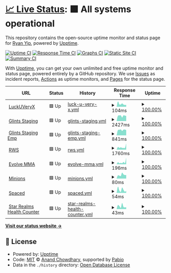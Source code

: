 # [📈 Live Status](https://LuckUVeryX.github.io/luckuveryx-upptime): <!--live status--> **🟩 All systems operational**

This repository contains the open-source uptime monitor and status page for [Ryan Yip](https://LuckUVeryX.github.io/luckuveryx-upptime), powered by [Upptime](https://github.com/upptime/upptime).

[![Uptime CI](https://github.com/LuckUVeryX/luckuveryx-upptime/workflows/Uptime%20CI/badge.svg)](https://github.com/LuckUVeryX/luckuveryx-upptime/actions?query=workflow%3A%22Uptime+CI%22)
[![Response Time CI](https://github.com/LuckUVeryX/luckuveryx-upptime/workflows/Response%20Time%20CI/badge.svg)](https://github.com/LuckUVeryX/luckuveryx-upptime/actions?query=workflow%3A%22Response+Time+CI%22)
[![Graphs CI](https://github.com/LuckUVeryX/luckuveryx-upptime/workflows/Graphs%20CI/badge.svg)](https://github.com/LuckUVeryX/luckuveryx-upptime/actions?query=workflow%3A%22Graphs+CI%22)
[![Static Site CI](https://github.com/LuckUVeryX/luckuveryx-upptime/workflows/Static%20Site%20CI/badge.svg)](https://github.com/LuckUVeryX/luckuveryx-upptime/actions?query=workflow%3A%22Static+Site+CI%22)
[![Summary CI](https://github.com/LuckUVeryX/luckuveryx-upptime/workflows/Summary%20CI/badge.svg)](https://github.com/LuckUVeryX/luckuveryx-upptime/actions?query=workflow%3A%22Summary+CI%22)

With [Upptime](https://upptime.js.org), you can get your own unlimited and free uptime monitor and status page, powered entirely by a GitHub repository. We use [Issues](https://github.com/LuckUVeryX/luckuveryx-upptime/issues) as incident reports, [Actions](https://github.com/LuckUVeryX/luckuveryx-upptime/actions) as uptime monitors, and [Pages](https://LuckUVeryX.github.io/luckuveryx-upptime) for the status page.

<!--start: status pages-->
<!-- This summary is generated by Upptime (https://github.com/upptime/upptime) -->
<!-- Do not edit this manually, your changes will be overwritten -->
<!-- prettier-ignore -->
| URL | Status | History | Response Time | Uptime |
| --- | ------ | ------- | ------------- | ------ |
| <img alt="" src="https://icons.duckduckgo.com/ip3/luckuveryx.github.io.ico" height="13"> [LuckUVeryX](https://luckuveryx.github.io/) | 🟩 Up | [luck-u-very-x.yml](https://github.com/LuckUVeryX/luckuveryx-upptime/commits/HEAD/history/luck-u-very-x.yml) | <details><summary><img alt="Response time graph" src="./graphs/luck-u-very-x/response-time-week.png" height="20"> 104ms</summary><br><a href="https://LuckUVeryX.github.io/luckuveryx-upptime/history/luck-u-very-x"><img alt="Response time 104" src="https://img.shields.io/endpoint?url=https%3A%2F%2Fraw.githubusercontent.com%2FLuckUVeryX%2Fluckuveryx-upptime%2FHEAD%2Fapi%2Fluck-u-very-x%2Fresponse-time.json"></a><br><a href="https://LuckUVeryX.github.io/luckuveryx-upptime/history/luck-u-very-x"><img alt="24-hour response time 73" src="https://img.shields.io/endpoint?url=https%3A%2F%2Fraw.githubusercontent.com%2FLuckUVeryX%2Fluckuveryx-upptime%2FHEAD%2Fapi%2Fluck-u-very-x%2Fresponse-time-day.json"></a><br><a href="https://LuckUVeryX.github.io/luckuveryx-upptime/history/luck-u-very-x"><img alt="7-day response time 104" src="https://img.shields.io/endpoint?url=https%3A%2F%2Fraw.githubusercontent.com%2FLuckUVeryX%2Fluckuveryx-upptime%2FHEAD%2Fapi%2Fluck-u-very-x%2Fresponse-time-week.json"></a><br><a href="https://LuckUVeryX.github.io/luckuveryx-upptime/history/luck-u-very-x"><img alt="30-day response time 98" src="https://img.shields.io/endpoint?url=https%3A%2F%2Fraw.githubusercontent.com%2FLuckUVeryX%2Fluckuveryx-upptime%2FHEAD%2Fapi%2Fluck-u-very-x%2Fresponse-time-month.json"></a><br><a href="https://LuckUVeryX.github.io/luckuveryx-upptime/history/luck-u-very-x"><img alt="1-year response time 104" src="https://img.shields.io/endpoint?url=https%3A%2F%2Fraw.githubusercontent.com%2FLuckUVeryX%2Fluckuveryx-upptime%2FHEAD%2Fapi%2Fluck-u-very-x%2Fresponse-time-year.json"></a></details> | <details><summary><a href="https://LuckUVeryX.github.io/luckuveryx-upptime/history/luck-u-very-x">100.00%</a></summary><a href="https://LuckUVeryX.github.io/luckuveryx-upptime/history/luck-u-very-x"><img alt="All-time uptime 100.00%" src="https://img.shields.io/endpoint?url=https%3A%2F%2Fraw.githubusercontent.com%2FLuckUVeryX%2Fluckuveryx-upptime%2FHEAD%2Fapi%2Fluck-u-very-x%2Fuptime.json"></a><br><a href="https://LuckUVeryX.github.io/luckuveryx-upptime/history/luck-u-very-x"><img alt="24-hour uptime 100.00%" src="https://img.shields.io/endpoint?url=https%3A%2F%2Fraw.githubusercontent.com%2FLuckUVeryX%2Fluckuveryx-upptime%2FHEAD%2Fapi%2Fluck-u-very-x%2Fuptime-day.json"></a><br><a href="https://LuckUVeryX.github.io/luckuveryx-upptime/history/luck-u-very-x"><img alt="7-day uptime 100.00%" src="https://img.shields.io/endpoint?url=https%3A%2F%2Fraw.githubusercontent.com%2FLuckUVeryX%2Fluckuveryx-upptime%2FHEAD%2Fapi%2Fluck-u-very-x%2Fuptime-week.json"></a><br><a href="https://LuckUVeryX.github.io/luckuveryx-upptime/history/luck-u-very-x"><img alt="30-day uptime 100.00%" src="https://img.shields.io/endpoint?url=https%3A%2F%2Fraw.githubusercontent.com%2FLuckUVeryX%2Fluckuveryx-upptime%2FHEAD%2Fapi%2Fluck-u-very-x%2Fuptime-month.json"></a><br><a href="https://LuckUVeryX.github.io/luckuveryx-upptime/history/luck-u-very-x"><img alt="1-year uptime 100.00%" src="https://img.shields.io/endpoint?url=https%3A%2F%2Fraw.githubusercontent.com%2FLuckUVeryX%2Fluckuveryx-upptime%2FHEAD%2Fapi%2Fluck-u-very-x%2Fuptime-year.json"></a></details>
| <img alt="" src="https://icons.duckduckgo.com/ip3/staging.glints.com.ico" height="13"> [Glints Staging](https://staging.glints.com/) | 🟩 Up | [glints-staging.yml](https://github.com/LuckUVeryX/luckuveryx-upptime/commits/HEAD/history/glints-staging.yml) | <details><summary><img alt="Response time graph" src="./graphs/glints-staging/response-time-week.png" height="20"> 2427ms</summary><br><a href="https://LuckUVeryX.github.io/luckuveryx-upptime/history/glints-staging"><img alt="Response time 2490" src="https://img.shields.io/endpoint?url=https%3A%2F%2Fraw.githubusercontent.com%2FLuckUVeryX%2Fluckuveryx-upptime%2FHEAD%2Fapi%2Fglints-staging%2Fresponse-time.json"></a><br><a href="https://LuckUVeryX.github.io/luckuveryx-upptime/history/glints-staging"><img alt="24-hour response time 2376" src="https://img.shields.io/endpoint?url=https%3A%2F%2Fraw.githubusercontent.com%2FLuckUVeryX%2Fluckuveryx-upptime%2FHEAD%2Fapi%2Fglints-staging%2Fresponse-time-day.json"></a><br><a href="https://LuckUVeryX.github.io/luckuveryx-upptime/history/glints-staging"><img alt="7-day response time 2427" src="https://img.shields.io/endpoint?url=https%3A%2F%2Fraw.githubusercontent.com%2FLuckUVeryX%2Fluckuveryx-upptime%2FHEAD%2Fapi%2Fglints-staging%2Fresponse-time-week.json"></a><br><a href="https://LuckUVeryX.github.io/luckuveryx-upptime/history/glints-staging"><img alt="30-day response time 2464" src="https://img.shields.io/endpoint?url=https%3A%2F%2Fraw.githubusercontent.com%2FLuckUVeryX%2Fluckuveryx-upptime%2FHEAD%2Fapi%2Fglints-staging%2Fresponse-time-month.json"></a><br><a href="https://LuckUVeryX.github.io/luckuveryx-upptime/history/glints-staging"><img alt="1-year response time 2490" src="https://img.shields.io/endpoint?url=https%3A%2F%2Fraw.githubusercontent.com%2FLuckUVeryX%2Fluckuveryx-upptime%2FHEAD%2Fapi%2Fglints-staging%2Fresponse-time-year.json"></a></details> | <details><summary><a href="https://LuckUVeryX.github.io/luckuveryx-upptime/history/glints-staging">100.00%</a></summary><a href="https://LuckUVeryX.github.io/luckuveryx-upptime/history/glints-staging"><img alt="All-time uptime 99.98%" src="https://img.shields.io/endpoint?url=https%3A%2F%2Fraw.githubusercontent.com%2FLuckUVeryX%2Fluckuveryx-upptime%2FHEAD%2Fapi%2Fglints-staging%2Fuptime.json"></a><br><a href="https://LuckUVeryX.github.io/luckuveryx-upptime/history/glints-staging"><img alt="24-hour uptime 100.00%" src="https://img.shields.io/endpoint?url=https%3A%2F%2Fraw.githubusercontent.com%2FLuckUVeryX%2Fluckuveryx-upptime%2FHEAD%2Fapi%2Fglints-staging%2Fuptime-day.json"></a><br><a href="https://LuckUVeryX.github.io/luckuveryx-upptime/history/glints-staging"><img alt="7-day uptime 100.00%" src="https://img.shields.io/endpoint?url=https%3A%2F%2Fraw.githubusercontent.com%2FLuckUVeryX%2Fluckuveryx-upptime%2FHEAD%2Fapi%2Fglints-staging%2Fuptime-week.json"></a><br><a href="https://LuckUVeryX.github.io/luckuveryx-upptime/history/glints-staging"><img alt="30-day uptime 100.00%" src="https://img.shields.io/endpoint?url=https%3A%2F%2Fraw.githubusercontent.com%2FLuckUVeryX%2Fluckuveryx-upptime%2FHEAD%2Fapi%2Fglints-staging%2Fuptime-month.json"></a><br><a href="https://LuckUVeryX.github.io/luckuveryx-upptime/history/glints-staging"><img alt="1-year uptime 99.98%" src="https://img.shields.io/endpoint?url=https%3A%2F%2Fraw.githubusercontent.com%2FLuckUVeryX%2Fluckuveryx-upptime%2FHEAD%2Fapi%2Fglints-staging%2Fuptime-year.json"></a></details>
| <img alt="" src="https://icons.duckduckgo.com/ip3/employers.staging.glints.com.ico" height="13"> [Glints Staging Emp](https://employers.staging.glints.com/) | 🟩 Up | [glints-staging-emp.yml](https://github.com/LuckUVeryX/luckuveryx-upptime/commits/HEAD/history/glints-staging-emp.yml) | <details><summary><img alt="Response time graph" src="./graphs/glints-staging-emp/response-time-week.png" height="20"> 841ms</summary><br><a href="https://LuckUVeryX.github.io/luckuveryx-upptime/history/glints-staging-emp"><img alt="Response time 817" src="https://img.shields.io/endpoint?url=https%3A%2F%2Fraw.githubusercontent.com%2FLuckUVeryX%2Fluckuveryx-upptime%2FHEAD%2Fapi%2Fglints-staging-emp%2Fresponse-time.json"></a><br><a href="https://LuckUVeryX.github.io/luckuveryx-upptime/history/glints-staging-emp"><img alt="24-hour response time 809" src="https://img.shields.io/endpoint?url=https%3A%2F%2Fraw.githubusercontent.com%2FLuckUVeryX%2Fluckuveryx-upptime%2FHEAD%2Fapi%2Fglints-staging-emp%2Fresponse-time-day.json"></a><br><a href="https://LuckUVeryX.github.io/luckuveryx-upptime/history/glints-staging-emp"><img alt="7-day response time 841" src="https://img.shields.io/endpoint?url=https%3A%2F%2Fraw.githubusercontent.com%2FLuckUVeryX%2Fluckuveryx-upptime%2FHEAD%2Fapi%2Fglints-staging-emp%2Fresponse-time-week.json"></a><br><a href="https://LuckUVeryX.github.io/luckuveryx-upptime/history/glints-staging-emp"><img alt="30-day response time 828" src="https://img.shields.io/endpoint?url=https%3A%2F%2Fraw.githubusercontent.com%2FLuckUVeryX%2Fluckuveryx-upptime%2FHEAD%2Fapi%2Fglints-staging-emp%2Fresponse-time-month.json"></a><br><a href="https://LuckUVeryX.github.io/luckuveryx-upptime/history/glints-staging-emp"><img alt="1-year response time 817" src="https://img.shields.io/endpoint?url=https%3A%2F%2Fraw.githubusercontent.com%2FLuckUVeryX%2Fluckuveryx-upptime%2FHEAD%2Fapi%2Fglints-staging-emp%2Fresponse-time-year.json"></a></details> | <details><summary><a href="https://LuckUVeryX.github.io/luckuveryx-upptime/history/glints-staging-emp">100.00%</a></summary><a href="https://LuckUVeryX.github.io/luckuveryx-upptime/history/glints-staging-emp"><img alt="All-time uptime 99.99%" src="https://img.shields.io/endpoint?url=https%3A%2F%2Fraw.githubusercontent.com%2FLuckUVeryX%2Fluckuveryx-upptime%2FHEAD%2Fapi%2Fglints-staging-emp%2Fuptime.json"></a><br><a href="https://LuckUVeryX.github.io/luckuveryx-upptime/history/glints-staging-emp"><img alt="24-hour uptime 100.00%" src="https://img.shields.io/endpoint?url=https%3A%2F%2Fraw.githubusercontent.com%2FLuckUVeryX%2Fluckuveryx-upptime%2FHEAD%2Fapi%2Fglints-staging-emp%2Fuptime-day.json"></a><br><a href="https://LuckUVeryX.github.io/luckuveryx-upptime/history/glints-staging-emp"><img alt="7-day uptime 100.00%" src="https://img.shields.io/endpoint?url=https%3A%2F%2Fraw.githubusercontent.com%2FLuckUVeryX%2Fluckuveryx-upptime%2FHEAD%2Fapi%2Fglints-staging-emp%2Fuptime-week.json"></a><br><a href="https://LuckUVeryX.github.io/luckuveryx-upptime/history/glints-staging-emp"><img alt="30-day uptime 100.00%" src="https://img.shields.io/endpoint?url=https%3A%2F%2Fraw.githubusercontent.com%2FLuckUVeryX%2Fluckuveryx-upptime%2FHEAD%2Fapi%2Fglints-staging-emp%2Fuptime-month.json"></a><br><a href="https://LuckUVeryX.github.io/luckuveryx-upptime/history/glints-staging-emp"><img alt="1-year uptime 99.99%" src="https://img.shields.io/endpoint?url=https%3A%2F%2Fraw.githubusercontent.com%2FLuckUVeryX%2Fluckuveryx-upptime%2FHEAD%2Fapi%2Fglints-staging-emp%2Fuptime-year.json"></a></details>
| <img alt="" src="https://icons.duckduckgo.com/ip3/www.rwsentosa.com.ico" height="13"> [RWS](https://www.rwsentosa.com/) | 🟩 Up | [rws.yml](https://github.com/LuckUVeryX/luckuveryx-upptime/commits/HEAD/history/rws.yml) | <details><summary><img alt="Response time graph" src="./graphs/rws/response-time-week.png" height="20"> 1760ms</summary><br><a href="https://LuckUVeryX.github.io/luckuveryx-upptime/history/rws"><img alt="Response time 1382" src="https://img.shields.io/endpoint?url=https%3A%2F%2Fraw.githubusercontent.com%2FLuckUVeryX%2Fluckuveryx-upptime%2FHEAD%2Fapi%2Frws%2Fresponse-time.json"></a><br><a href="https://LuckUVeryX.github.io/luckuveryx-upptime/history/rws"><img alt="24-hour response time 4235" src="https://img.shields.io/endpoint?url=https%3A%2F%2Fraw.githubusercontent.com%2FLuckUVeryX%2Fluckuveryx-upptime%2FHEAD%2Fapi%2Frws%2Fresponse-time-day.json"></a><br><a href="https://LuckUVeryX.github.io/luckuveryx-upptime/history/rws"><img alt="7-day response time 1760" src="https://img.shields.io/endpoint?url=https%3A%2F%2Fraw.githubusercontent.com%2FLuckUVeryX%2Fluckuveryx-upptime%2FHEAD%2Fapi%2Frws%2Fresponse-time-week.json"></a><br><a href="https://LuckUVeryX.github.io/luckuveryx-upptime/history/rws"><img alt="30-day response time 1426" src="https://img.shields.io/endpoint?url=https%3A%2F%2Fraw.githubusercontent.com%2FLuckUVeryX%2Fluckuveryx-upptime%2FHEAD%2Fapi%2Frws%2Fresponse-time-month.json"></a><br><a href="https://LuckUVeryX.github.io/luckuveryx-upptime/history/rws"><img alt="1-year response time 1382" src="https://img.shields.io/endpoint?url=https%3A%2F%2Fraw.githubusercontent.com%2FLuckUVeryX%2Fluckuveryx-upptime%2FHEAD%2Fapi%2Frws%2Fresponse-time-year.json"></a></details> | <details><summary><a href="https://LuckUVeryX.github.io/luckuveryx-upptime/history/rws">100.00%</a></summary><a href="https://LuckUVeryX.github.io/luckuveryx-upptime/history/rws"><img alt="All-time uptime 100.00%" src="https://img.shields.io/endpoint?url=https%3A%2F%2Fraw.githubusercontent.com%2FLuckUVeryX%2Fluckuveryx-upptime%2FHEAD%2Fapi%2Frws%2Fuptime.json"></a><br><a href="https://LuckUVeryX.github.io/luckuveryx-upptime/history/rws"><img alt="24-hour uptime 100.00%" src="https://img.shields.io/endpoint?url=https%3A%2F%2Fraw.githubusercontent.com%2FLuckUVeryX%2Fluckuveryx-upptime%2FHEAD%2Fapi%2Frws%2Fuptime-day.json"></a><br><a href="https://LuckUVeryX.github.io/luckuveryx-upptime/history/rws"><img alt="7-day uptime 100.00%" src="https://img.shields.io/endpoint?url=https%3A%2F%2Fraw.githubusercontent.com%2FLuckUVeryX%2Fluckuveryx-upptime%2FHEAD%2Fapi%2Frws%2Fuptime-week.json"></a><br><a href="https://LuckUVeryX.github.io/luckuveryx-upptime/history/rws"><img alt="30-day uptime 100.00%" src="https://img.shields.io/endpoint?url=https%3A%2F%2Fraw.githubusercontent.com%2FLuckUVeryX%2Fluckuveryx-upptime%2FHEAD%2Fapi%2Frws%2Fuptime-month.json"></a><br><a href="https://LuckUVeryX.github.io/luckuveryx-upptime/history/rws"><img alt="1-year uptime 100.00%" src="https://img.shields.io/endpoint?url=https%3A%2F%2Fraw.githubusercontent.com%2FLuckUVeryX%2Fluckuveryx-upptime%2FHEAD%2Fapi%2Frws%2Fuptime-year.json"></a></details>
| <img alt="" src="https://icons.duckduckgo.com/ip3/book.evolve-mma.com.ico" height="13"> [Evolve MMA](https://book.evolve-mma.com/) | 🟩 Up | [evolve-mma.yml](https://github.com/LuckUVeryX/luckuveryx-upptime/commits/HEAD/history/evolve-mma.yml) | <details><summary><img alt="Response time graph" src="./graphs/evolve-mma/response-time-week.png" height="20"> 196ms</summary><br><a href="https://LuckUVeryX.github.io/luckuveryx-upptime/history/evolve-mma"><img alt="Response time 140" src="https://img.shields.io/endpoint?url=https%3A%2F%2Fraw.githubusercontent.com%2FLuckUVeryX%2Fluckuveryx-upptime%2FHEAD%2Fapi%2Fevolve-mma%2Fresponse-time.json"></a><br><a href="https://LuckUVeryX.github.io/luckuveryx-upptime/history/evolve-mma"><img alt="24-hour response time 591" src="https://img.shields.io/endpoint?url=https%3A%2F%2Fraw.githubusercontent.com%2FLuckUVeryX%2Fluckuveryx-upptime%2FHEAD%2Fapi%2Fevolve-mma%2Fresponse-time-day.json"></a><br><a href="https://LuckUVeryX.github.io/luckuveryx-upptime/history/evolve-mma"><img alt="7-day response time 196" src="https://img.shields.io/endpoint?url=https%3A%2F%2Fraw.githubusercontent.com%2FLuckUVeryX%2Fluckuveryx-upptime%2FHEAD%2Fapi%2Fevolve-mma%2Fresponse-time-week.json"></a><br><a href="https://LuckUVeryX.github.io/luckuveryx-upptime/history/evolve-mma"><img alt="30-day response time 184" src="https://img.shields.io/endpoint?url=https%3A%2F%2Fraw.githubusercontent.com%2FLuckUVeryX%2Fluckuveryx-upptime%2FHEAD%2Fapi%2Fevolve-mma%2Fresponse-time-month.json"></a><br><a href="https://LuckUVeryX.github.io/luckuveryx-upptime/history/evolve-mma"><img alt="1-year response time 140" src="https://img.shields.io/endpoint?url=https%3A%2F%2Fraw.githubusercontent.com%2FLuckUVeryX%2Fluckuveryx-upptime%2FHEAD%2Fapi%2Fevolve-mma%2Fresponse-time-year.json"></a></details> | <details><summary><a href="https://LuckUVeryX.github.io/luckuveryx-upptime/history/evolve-mma">100.00%</a></summary><a href="https://LuckUVeryX.github.io/luckuveryx-upptime/history/evolve-mma"><img alt="All-time uptime 100.00%" src="https://img.shields.io/endpoint?url=https%3A%2F%2Fraw.githubusercontent.com%2FLuckUVeryX%2Fluckuveryx-upptime%2FHEAD%2Fapi%2Fevolve-mma%2Fuptime.json"></a><br><a href="https://LuckUVeryX.github.io/luckuveryx-upptime/history/evolve-mma"><img alt="24-hour uptime 100.00%" src="https://img.shields.io/endpoint?url=https%3A%2F%2Fraw.githubusercontent.com%2FLuckUVeryX%2Fluckuveryx-upptime%2FHEAD%2Fapi%2Fevolve-mma%2Fuptime-day.json"></a><br><a href="https://LuckUVeryX.github.io/luckuveryx-upptime/history/evolve-mma"><img alt="7-day uptime 100.00%" src="https://img.shields.io/endpoint?url=https%3A%2F%2Fraw.githubusercontent.com%2FLuckUVeryX%2Fluckuveryx-upptime%2FHEAD%2Fapi%2Fevolve-mma%2Fuptime-week.json"></a><br><a href="https://LuckUVeryX.github.io/luckuveryx-upptime/history/evolve-mma"><img alt="30-day uptime 100.00%" src="https://img.shields.io/endpoint?url=https%3A%2F%2Fraw.githubusercontent.com%2FLuckUVeryX%2Fluckuveryx-upptime%2FHEAD%2Fapi%2Fevolve-mma%2Fuptime-month.json"></a><br><a href="https://LuckUVeryX.github.io/luckuveryx-upptime/history/evolve-mma"><img alt="1-year uptime 100.00%" src="https://img.shields.io/endpoint?url=https%3A%2F%2Fraw.githubusercontent.com%2FLuckUVeryX%2Fluckuveryx-upptime%2FHEAD%2Fapi%2Fevolve-mma%2Fuptime-year.json"></a></details>
| <img alt="" src="https://icons.duckduckgo.com/ip3/luckuveryx.github.io.ico" height="13"> [Minions](https://luckuveryx.github.io/minions/) | 🟩 Up | [minions.yml](https://github.com/LuckUVeryX/luckuveryx-upptime/commits/HEAD/history/minions.yml) | <details><summary><img alt="Response time graph" src="./graphs/minions/response-time-week.png" height="20"> 80ms</summary><br><a href="https://LuckUVeryX.github.io/luckuveryx-upptime/history/minions"><img alt="Response time 82" src="https://img.shields.io/endpoint?url=https%3A%2F%2Fraw.githubusercontent.com%2FLuckUVeryX%2Fluckuveryx-upptime%2FHEAD%2Fapi%2Fminions%2Fresponse-time.json"></a><br><a href="https://LuckUVeryX.github.io/luckuveryx-upptime/history/minions"><img alt="24-hour response time 78" src="https://img.shields.io/endpoint?url=https%3A%2F%2Fraw.githubusercontent.com%2FLuckUVeryX%2Fluckuveryx-upptime%2FHEAD%2Fapi%2Fminions%2Fresponse-time-day.json"></a><br><a href="https://LuckUVeryX.github.io/luckuveryx-upptime/history/minions"><img alt="7-day response time 80" src="https://img.shields.io/endpoint?url=https%3A%2F%2Fraw.githubusercontent.com%2FLuckUVeryX%2Fluckuveryx-upptime%2FHEAD%2Fapi%2Fminions%2Fresponse-time-week.json"></a><br><a href="https://LuckUVeryX.github.io/luckuveryx-upptime/history/minions"><img alt="30-day response time 72" src="https://img.shields.io/endpoint?url=https%3A%2F%2Fraw.githubusercontent.com%2FLuckUVeryX%2Fluckuveryx-upptime%2FHEAD%2Fapi%2Fminions%2Fresponse-time-month.json"></a><br><a href="https://LuckUVeryX.github.io/luckuveryx-upptime/history/minions"><img alt="1-year response time 82" src="https://img.shields.io/endpoint?url=https%3A%2F%2Fraw.githubusercontent.com%2FLuckUVeryX%2Fluckuveryx-upptime%2FHEAD%2Fapi%2Fminions%2Fresponse-time-year.json"></a></details> | <details><summary><a href="https://LuckUVeryX.github.io/luckuveryx-upptime/history/minions">100.00%</a></summary><a href="https://LuckUVeryX.github.io/luckuveryx-upptime/history/minions"><img alt="All-time uptime 100.00%" src="https://img.shields.io/endpoint?url=https%3A%2F%2Fraw.githubusercontent.com%2FLuckUVeryX%2Fluckuveryx-upptime%2FHEAD%2Fapi%2Fminions%2Fuptime.json"></a><br><a href="https://LuckUVeryX.github.io/luckuveryx-upptime/history/minions"><img alt="24-hour uptime 100.00%" src="https://img.shields.io/endpoint?url=https%3A%2F%2Fraw.githubusercontent.com%2FLuckUVeryX%2Fluckuveryx-upptime%2FHEAD%2Fapi%2Fminions%2Fuptime-day.json"></a><br><a href="https://LuckUVeryX.github.io/luckuveryx-upptime/history/minions"><img alt="7-day uptime 100.00%" src="https://img.shields.io/endpoint?url=https%3A%2F%2Fraw.githubusercontent.com%2FLuckUVeryX%2Fluckuveryx-upptime%2FHEAD%2Fapi%2Fminions%2Fuptime-week.json"></a><br><a href="https://LuckUVeryX.github.io/luckuveryx-upptime/history/minions"><img alt="30-day uptime 100.00%" src="https://img.shields.io/endpoint?url=https%3A%2F%2Fraw.githubusercontent.com%2FLuckUVeryX%2Fluckuveryx-upptime%2FHEAD%2Fapi%2Fminions%2Fuptime-month.json"></a><br><a href="https://LuckUVeryX.github.io/luckuveryx-upptime/history/minions"><img alt="1-year uptime 100.00%" src="https://img.shields.io/endpoint?url=https%3A%2F%2Fraw.githubusercontent.com%2FLuckUVeryX%2Fluckuveryx-upptime%2FHEAD%2Fapi%2Fminions%2Fuptime-year.json"></a></details>
| <img alt="" src="https://icons.duckduckgo.com/ip3/luckuveryx.github.io.ico" height="13"> [Spaced](https://luckuveryx.github.io/spaced/) | 🟩 Up | [spaced.yml](https://github.com/LuckUVeryX/luckuveryx-upptime/commits/HEAD/history/spaced.yml) | <details><summary><img alt="Response time graph" src="./graphs/spaced/response-time-week.png" height="20"> 54ms</summary><br><a href="https://LuckUVeryX.github.io/luckuveryx-upptime/history/spaced"><img alt="Response time 49" src="https://img.shields.io/endpoint?url=https%3A%2F%2Fraw.githubusercontent.com%2FLuckUVeryX%2Fluckuveryx-upptime%2FHEAD%2Fapi%2Fspaced%2Fresponse-time.json"></a><br><a href="https://LuckUVeryX.github.io/luckuveryx-upptime/history/spaced"><img alt="24-hour response time 35" src="https://img.shields.io/endpoint?url=https%3A%2F%2Fraw.githubusercontent.com%2FLuckUVeryX%2Fluckuveryx-upptime%2FHEAD%2Fapi%2Fspaced%2Fresponse-time-day.json"></a><br><a href="https://LuckUVeryX.github.io/luckuveryx-upptime/history/spaced"><img alt="7-day response time 54" src="https://img.shields.io/endpoint?url=https%3A%2F%2Fraw.githubusercontent.com%2FLuckUVeryX%2Fluckuveryx-upptime%2FHEAD%2Fapi%2Fspaced%2Fresponse-time-week.json"></a><br><a href="https://LuckUVeryX.github.io/luckuveryx-upptime/history/spaced"><img alt="30-day response time 43" src="https://img.shields.io/endpoint?url=https%3A%2F%2Fraw.githubusercontent.com%2FLuckUVeryX%2Fluckuveryx-upptime%2FHEAD%2Fapi%2Fspaced%2Fresponse-time-month.json"></a><br><a href="https://LuckUVeryX.github.io/luckuveryx-upptime/history/spaced"><img alt="1-year response time 49" src="https://img.shields.io/endpoint?url=https%3A%2F%2Fraw.githubusercontent.com%2FLuckUVeryX%2Fluckuveryx-upptime%2FHEAD%2Fapi%2Fspaced%2Fresponse-time-year.json"></a></details> | <details><summary><a href="https://LuckUVeryX.github.io/luckuveryx-upptime/history/spaced">100.00%</a></summary><a href="https://LuckUVeryX.github.io/luckuveryx-upptime/history/spaced"><img alt="All-time uptime 100.00%" src="https://img.shields.io/endpoint?url=https%3A%2F%2Fraw.githubusercontent.com%2FLuckUVeryX%2Fluckuveryx-upptime%2FHEAD%2Fapi%2Fspaced%2Fuptime.json"></a><br><a href="https://LuckUVeryX.github.io/luckuveryx-upptime/history/spaced"><img alt="24-hour uptime 100.00%" src="https://img.shields.io/endpoint?url=https%3A%2F%2Fraw.githubusercontent.com%2FLuckUVeryX%2Fluckuveryx-upptime%2FHEAD%2Fapi%2Fspaced%2Fuptime-day.json"></a><br><a href="https://LuckUVeryX.github.io/luckuveryx-upptime/history/spaced"><img alt="7-day uptime 100.00%" src="https://img.shields.io/endpoint?url=https%3A%2F%2Fraw.githubusercontent.com%2FLuckUVeryX%2Fluckuveryx-upptime%2FHEAD%2Fapi%2Fspaced%2Fuptime-week.json"></a><br><a href="https://LuckUVeryX.github.io/luckuveryx-upptime/history/spaced"><img alt="30-day uptime 100.00%" src="https://img.shields.io/endpoint?url=https%3A%2F%2Fraw.githubusercontent.com%2FLuckUVeryX%2Fluckuveryx-upptime%2FHEAD%2Fapi%2Fspaced%2Fuptime-month.json"></a><br><a href="https://LuckUVeryX.github.io/luckuveryx-upptime/history/spaced"><img alt="1-year uptime 100.00%" src="https://img.shields.io/endpoint?url=https%3A%2F%2Fraw.githubusercontent.com%2FLuckUVeryX%2Fluckuveryx-upptime%2FHEAD%2Fapi%2Fspaced%2Fuptime-year.json"></a></details>
| <img alt="" src="https://icons.duckduckgo.com/ip3/luckuveryx.github.io.ico" height="13"> [Star Realms Health Counter](https://luckuveryx.github.io/star_realms_health_counter/) | 🟩 Up | [star-realms-health-counter.yml](https://github.com/LuckUVeryX/luckuveryx-upptime/commits/HEAD/history/star-realms-health-counter.yml) | <details><summary><img alt="Response time graph" src="./graphs/star-realms-health-counter/response-time-week.png" height="20"> 43ms</summary><br><a href="https://LuckUVeryX.github.io/luckuveryx-upptime/history/star-realms-health-counter"><img alt="Response time 51" src="https://img.shields.io/endpoint?url=https%3A%2F%2Fraw.githubusercontent.com%2FLuckUVeryX%2Fluckuveryx-upptime%2FHEAD%2Fapi%2Fstar-realms-health-counter%2Fresponse-time.json"></a><br><a href="https://LuckUVeryX.github.io/luckuveryx-upptime/history/star-realms-health-counter"><img alt="24-hour response time 28" src="https://img.shields.io/endpoint?url=https%3A%2F%2Fraw.githubusercontent.com%2FLuckUVeryX%2Fluckuveryx-upptime%2FHEAD%2Fapi%2Fstar-realms-health-counter%2Fresponse-time-day.json"></a><br><a href="https://LuckUVeryX.github.io/luckuveryx-upptime/history/star-realms-health-counter"><img alt="7-day response time 43" src="https://img.shields.io/endpoint?url=https%3A%2F%2Fraw.githubusercontent.com%2FLuckUVeryX%2Fluckuveryx-upptime%2FHEAD%2Fapi%2Fstar-realms-health-counter%2Fresponse-time-week.json"></a><br><a href="https://LuckUVeryX.github.io/luckuveryx-upptime/history/star-realms-health-counter"><img alt="30-day response time 41" src="https://img.shields.io/endpoint?url=https%3A%2F%2Fraw.githubusercontent.com%2FLuckUVeryX%2Fluckuveryx-upptime%2FHEAD%2Fapi%2Fstar-realms-health-counter%2Fresponse-time-month.json"></a><br><a href="https://LuckUVeryX.github.io/luckuveryx-upptime/history/star-realms-health-counter"><img alt="1-year response time 51" src="https://img.shields.io/endpoint?url=https%3A%2F%2Fraw.githubusercontent.com%2FLuckUVeryX%2Fluckuveryx-upptime%2FHEAD%2Fapi%2Fstar-realms-health-counter%2Fresponse-time-year.json"></a></details> | <details><summary><a href="https://LuckUVeryX.github.io/luckuveryx-upptime/history/star-realms-health-counter">100.00%</a></summary><a href="https://LuckUVeryX.github.io/luckuveryx-upptime/history/star-realms-health-counter"><img alt="All-time uptime 100.00%" src="https://img.shields.io/endpoint?url=https%3A%2F%2Fraw.githubusercontent.com%2FLuckUVeryX%2Fluckuveryx-upptime%2FHEAD%2Fapi%2Fstar-realms-health-counter%2Fuptime.json"></a><br><a href="https://LuckUVeryX.github.io/luckuveryx-upptime/history/star-realms-health-counter"><img alt="24-hour uptime 100.00%" src="https://img.shields.io/endpoint?url=https%3A%2F%2Fraw.githubusercontent.com%2FLuckUVeryX%2Fluckuveryx-upptime%2FHEAD%2Fapi%2Fstar-realms-health-counter%2Fuptime-day.json"></a><br><a href="https://LuckUVeryX.github.io/luckuveryx-upptime/history/star-realms-health-counter"><img alt="7-day uptime 100.00%" src="https://img.shields.io/endpoint?url=https%3A%2F%2Fraw.githubusercontent.com%2FLuckUVeryX%2Fluckuveryx-upptime%2FHEAD%2Fapi%2Fstar-realms-health-counter%2Fuptime-week.json"></a><br><a href="https://LuckUVeryX.github.io/luckuveryx-upptime/history/star-realms-health-counter"><img alt="30-day uptime 100.00%" src="https://img.shields.io/endpoint?url=https%3A%2F%2Fraw.githubusercontent.com%2FLuckUVeryX%2Fluckuveryx-upptime%2FHEAD%2Fapi%2Fstar-realms-health-counter%2Fuptime-month.json"></a><br><a href="https://LuckUVeryX.github.io/luckuveryx-upptime/history/star-realms-health-counter"><img alt="1-year uptime 100.00%" src="https://img.shields.io/endpoint?url=https%3A%2F%2Fraw.githubusercontent.com%2FLuckUVeryX%2Fluckuveryx-upptime%2FHEAD%2Fapi%2Fstar-realms-health-counter%2Fuptime-year.json"></a></details>

<!--end: status pages-->

[**Visit our status website →**](https://LuckUVeryX.github.io/luckuveryx-upptime)

## 📄 License

- Powered by: [Upptime](https://github.com/upptime/upptime)
- Code: [MIT](./LICENSE) © [Anand Chowdhary](https://anandchowdhary.com), supported by [Pabio](https://pabio.com)
- Data in the `./history` directory: [Open Database License](https://opendatacommons.org/licenses/odbl/1-0/)
